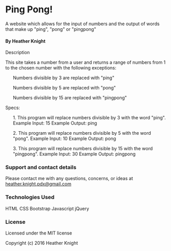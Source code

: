 <h1>Ping Pong!</h1>

A website which allows for the input of numbers and the output of words that make up "ping", "pong" or "pingpong"

<h4>By Heather Knight</h4>

Description

This site takes a number from a user and returns a range of numbers from 1 to the chosen number with the following exceptions:

<ol>Numbers divisible by 3 are replaced with "ping"</ol>
<ol>Numbers divisible by 5 are replaced with "pong"</ol>
<ol>Numbers divisible by 15 are replaced with "pingpong"</ol>

Specs:
<p>
<ol>1. This program will replace numbers divisible by 3 with the word "ping".
  Example Input: 15
  Example Output: ping</ol>
  
<ol>2. This program will replace numbers divisible by 5 with the word "pong".
  Example Input: 10
  Example Output: pong</ol>

<ol>3. This program will replace numbers divisible by 15 with the word "pingpong".
  Example Input: 30
  Example Output: pingpong </ol>
</p>

<h3>Support and contact details</h3>

Please contact me with any questions, concerns, or ideas at heather.knight.pdx@gmail.com

<h3>Technologies Used</h3>

HTML
CSS
Bootstrap
Javascript
jQuery


<h3>License</h3>

Licensed under the MIT license

Copyright (c) 2016 Heather Knight
